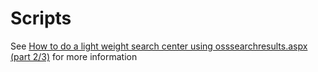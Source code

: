 # Scripts
See [How to do a light weight search center using osssearchresults.aspx (part 2/3)](http://techmikael.blogspot.no/2015/07/how-to-do-light-weight-search-center_21.html) for more information
